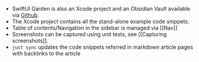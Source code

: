* SwiftUI Garden is also an Xcode project and an Obsidian Vault available via [Github](https://github.com/ralfebert/swiftui-garden).
* The Xcode project contains all the stand-alone example code snippets.
* Table of contents/Navigation in the sidebar is managed via [[Nav]]
* Screenshots can be captured using unit tests, see [[Capturing screenshots]].
* `just sync` updates the code snippets referred in markdown article pages with backlinks to the article
